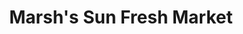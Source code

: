 ---
title: "Marsh's Sun Fresh Market"
url: /kansas-city/marshs-sun-fresh-market/
shop: Supermarkt
---